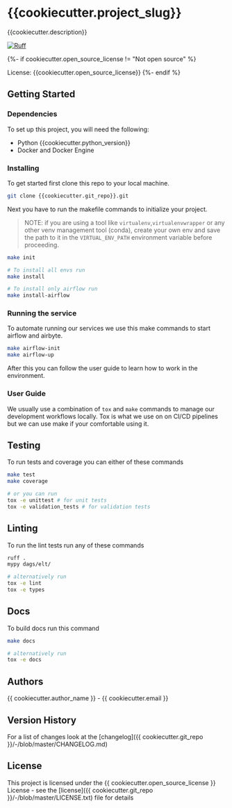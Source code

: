 # {{cookiecutter.project_slug}}
{{cookiecutter.description}}

[![Ruff](https://img.shields.io/endpoint?url=https://raw.githubusercontent.com/astral-sh/ruff/main/assets/badge/v2.json)](https://github.com/astral-sh/ruff)

{%- if cookiecutter.open_source_license != "Not open source" %}

License: {{cookiecutter.open_source_license}}
{%- endif %}

## Getting Started

### Dependencies
To set up this project, you will need the following:
* Python {{cookiecutter.python_version}}
* Docker and Docker Engine

### Installing
To get started first clone this repo to your local machine.
```bash
git clone {{cookiecutter.git_repo}}.git
```

Next you have to run the makefile commands to initialize your project.
> NOTE: if you are using a tool like `virtualenv`,`virtualenvwrapper` or any other venv management tool (conda), create your own env and save the path to it in the `VIRTUAL_ENV_PATH` environment variable before proceeding.
```bash
make init

# To install all envs run
make install

# To install only airflow run
make install-airflow
```

### Running the service
To automate running our services we use this make commands to start airflow and airbyte.

```bash
make airflow-init
make airflow-up
```

After this you can follow the user guide to learn how to work in the environment.

### User Guide
We usually use a combination of `tox` and `make` commands to manage our development workflows locally. Tox is what we use on on CI/CD pipelines but we can use make if your comfortable using it.

## Testing
To run tests and coverage you can either of these commands

```bash
make test
make coverage

# or you can run
tox -e unittest # for unit tests
tox -e validation_tests # for validation tests
```

## Linting
To run the lint tests run any of these commands

```bash
ruff .
mypy dags/elt/

# alternatively run
tox -e lint
tox -e types
```

## Docs
To build docs run this command

```bash
make docs

# alternatively run
tox -e docs
```

## Authors
{{ cookiecutter.author_name }} - {{ cookiecutter.email }}

## Version History
For a list of changes look at the [changelog]({{ cookiecutter.git_repo }}/-/blob/master/CHANGELOG.md)

## License

This project is licensed under the {{ cookiecutter.open_source_license }} License - see the [license]({{ cookiecutter.git_repo }}/-/blob/master/LICENSE.txt) file for details


